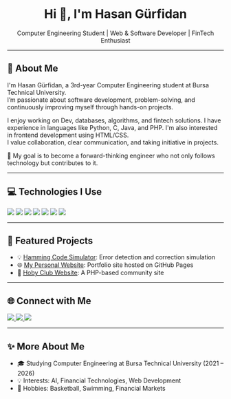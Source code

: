 <h1 align="center">Hi 👋, I'm Hasan Gürfidan</h1>

<p align="center">Computer Engineering Student | Web & Software Developer | FinTech Enthusiast</p>

---

## 🧠 About Me

I'm Hasan Gürfidan, a 3rd-year Computer Engineering student at Bursa Technical University.  
I’m passionate about software development, problem-solving, and continuously improving myself through hands-on projects.

I enjoy working on Dev, databases, algorithms, and fintech solutions. I have experience in languages like Python, C, Java, and PHP. I'm also interested in frontend development using HTML/CSS.  
I value collaboration, clear communication, and taking initiative in projects.

🚀 My goal is to become a forward-thinking engineer who not only follows technology but contributes to it.

---

## 💻 Technologies I Use

<p align="left">
  <img src="https://img.shields.io/badge/Python-3776AB?style=for-the-badge&logo=python&logoColor=white" />
  <img src="https://img.shields.io/badge/C-00599C?style=for-the-badge&logo=c&logoColor=white" />
  <img src="https://img.shields.io/badge/Java-007396?style=for-the-badge&logo=java&logoColor=white" />
  <img src="https://img.shields.io/badge/PHP-777BB4?style=for-the-badge&logo=php&logoColor=white" />
  <img src="https://img.shields.io/badge/SQL-4479A1?style=for-the-badge&logo=mysql&logoColor=white" />
  <img src="https://img.shields.io/badge/HTML-E34F26?style=for-the-badge&logo=html5&logoColor=white" />
  <img src="https://img.shields.io/badge/CSS-1572B6?style=for-the-badge&logo=css3&logoColor=white" />
</p>

---

## 📌 Featured Projects

- 💡 [Hamming Code Simulator](https://github.com/hasangrfdn/hamming-code-simulator): Error detection and correction simulation
- 🌐 [My Personal Website](https://hasangrfdn.github.io/): Portfolio site hosted on GitHub Pages
- 🧪 [Hoby Club Website](https://github.com/hasangrfdn/hoby_club): A PHP-based community site

---

## 🌐 Connect with Me

<p align="left">
  <a href="https://www.linkedin.com/in/hasangrfdn">
    <img src="https://img.shields.io/badge/LinkedIn-0A66C2?style=for-the-badge&logo=linkedin&logoColor=white" />
  </a>
  <a href="https://github.com/hasangrfdn">
    <img src="https://img.shields.io/badge/GitHub-100000?style=for-the-badge&logo=github&logoColor=white" />
  </a>
  <a href="mailto:hasangrfdn@gmail.com">
    <img src="https://img.shields.io/badge/Gmail-D14836?style=for-the-badge&logo=gmail&logoColor=white" />
  </a>
</p>

---

## ✨ More About Me

- 🎓 Studying Computer Engineering at Bursa Technical University (2021 – 2026)  
- 💡 Interests: AI, Financial Technologies, Web Development  
- 🏀 Hobbies: Basketball, Swimming, Financial Markets
